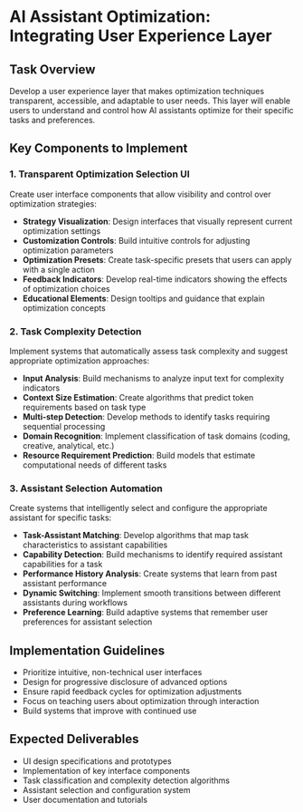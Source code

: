# AI Assistant Optimization: Integrating User Experience Layer

## Task Overview
Develop a user experience layer that makes optimization techniques transparent, accessible, and adaptable to user needs. This layer will enable users to understand and control how AI assistants optimize for their specific tasks and preferences.

## Key Components to Implement

### 1. Transparent Optimization Selection UI
Create user interface components that allow visibility and control over optimization strategies:

- **Strategy Visualization**: Design interfaces that visually represent current optimization settings
- **Customization Controls**: Build intuitive controls for adjusting optimization parameters
- **Optimization Presets**: Create task-specific presets that users can apply with a single action
- **Feedback Indicators**: Develop real-time indicators showing the effects of optimization choices
- **Educational Elements**: Design tooltips and guidance that explain optimization concepts

### 2. Task Complexity Detection
Implement systems that automatically assess task complexity and suggest appropriate optimization approaches:

- **Input Analysis**: Build mechanisms to analyze input text for complexity indicators
- **Context Size Estimation**: Create algorithms that predict token requirements based on task type
- **Multi-step Detection**: Develop methods to identify tasks requiring sequential processing
- **Domain Recognition**: Implement classification of task domains (coding, creative, analytical, etc.)
- **Resource Requirement Prediction**: Build models that estimate computational needs of different tasks

### 3. Assistant Selection Automation
Create systems that intelligently select and configure the appropriate assistant for specific tasks:

- **Task-Assistant Matching**: Develop algorithms that map task characteristics to assistant capabilities
- **Capability Detection**: Build mechanisms to identify required assistant capabilities for a task
- **Performance History Analysis**: Create systems that learn from past assistant performance
- **Dynamic Switching**: Implement smooth transitions between different assistants during workflows
- **Preference Learning**: Build adaptive systems that remember user preferences for assistant selection

## Implementation Guidelines
- Prioritize intuitive, non-technical user interfaces
- Design for progressive disclosure of advanced options
- Ensure rapid feedback cycles for optimization adjustments
- Focus on teaching users about optimization through interaction
- Build systems that improve with continued use

## Expected Deliverables
- UI design specifications and prototypes
- Implementation of key interface components
- Task classification and complexity detection algorithms
- Assistant selection and configuration system
- User documentation and tutorials